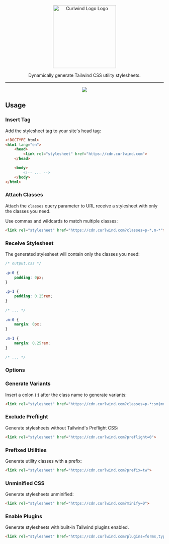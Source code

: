 <p align="center"><a href="https://curlwind.com" target="_blank"><img src="https://cd.curlwind.com/logo-dark.svg" width="200" alt="Curlwind Logo Logo"></a></p>

<p align="center">
Dynamically generate Tailwind CSS utility stylesheets. 
</p>

<hr/>

<p align="center">
    <a href="https://github.com/stevebauman/curlwind/actions"><img src="https://img.shields.io/github/actions/workflow/status/stevebauman/curlwind/run-tests.yml?branch=master&style=flat-square"></a>
</p>

## Usage

### Insert Tag

Add the stylesheet tag to your site's head tag:

```html
<!DOCTYPE html>
<html lang="en">
    <head>
        <link rel="stylesheet" href="https://cdn.curlwind.com">
    </head>

    <body>
        <!-- ... -->
    </body>
</html>
```

### Attach Classes

Attach the `classes` query parameter to URL receive a stylesheet with only the classes you need.

Use commas and wildcards to match multiple classes:

```html
<link rel="stylesheet" href="https://cdn.curlwind.com?classes=p-*,m-*">
```

### Receive Stylesheet

The generated stylesheet will contain only the classes you need:

```css
/* output.css */
 
.p-0 {
    padding: 0px;
}
 
.p-1 {
    padding: 0.25rem;
}
 
/* ... */
 
.m-0 {
    margin: 0px;
}
 
.m-1 {
    margin: 0.25rem;
}
 
/* ... */
```

### Options

### Generate Variants

Insert a colon (:) after the class name to generate variants:

```html
<link rel="stylesheet" href="https://cdn.curlwind.com?classes=p-*:sm|md,m-*:hover">
```

### Exclude Preflight

Generate stylesheets without Tailwind's Preflight CSS:

```html
<link rel="stylesheet" href="https://cdn.curlwind.com?preflight=0">
```

### Prefixed Utilities

Generate utility classes with a prefix:

```html
<link rel="stylesheet" href="https://cdn.curlwind.com?prefix=tw">
```

### Unminified CSS

Generate stylesheets unminified:

```html
<link rel="stylesheet" href="https://cdn.curlwind.com?minify=0">
```

### Enable Plugins

Generate stylesheets with built-in Tailwind plugins enabled.

```html
<link rel="stylesheet" href="https://cdn.curlwind.com?plugins=forms,typography,aspect-ratio,container-queries">
```
